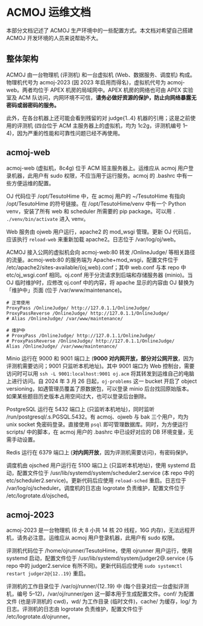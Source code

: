 ACMOJ 运维文档
==============

本部分文档记述了 ACMOJ 生产环境中的一些配置方式。本文档对希望自己搭建 ACMOJ 开发环境的人员来说帮助不大。

## 整体架构

ACMOJ 由一台物理机 (评测机) 和一台虚拟机 (Web、数据服务、调度机) 构成。物理机代号为 acmoj-2023 (因 2023 年启用而得名)，虚拟机代号为 acmoj-web。两者均位于 APEX 机房的局域网中。APEX 机房的网络也可由 APEX 实验室及 ACM 队访问，内网环境不可信，**请务必做好资源的保护，防止向网络暴露无密码或弱密码的服务。**

此外，在各台机器上还可能会看到残留的对 judge{1..4} 机器的引用；这是之前使用的评测机 (四台位于 ACM 主服务器上的虚拟机，均为 1c2g，评测机编号 1–4)，因为严重的性能和可靠性问题已经不再使用。

## acmoj-web

acmoj-web (虚拟机，8c4g) 位于 ACM 班主服务器上。运维应从 acmoj 用户登录机器，此用户有 sudo 权限，不应当用于运行服务。acmoj 的 .bashrc 中有一些方便运维的配置。

OJ 代码位于 /opt/TesutoHime 中，在 acmoj 用户的 ~/TesutoHime 有指向 /opt/TesutoHime 的符号链接。在 /opt/TesutoHime/venv 中有一个 Python venv，安装了所有 web 和 scheduler 所需要的 pip package。可以用 `. ./venv/bin/activate` 进入 venv。

Web 服务由 ojweb 用户运行，apache2 的 mod_wsgi 管理。更新 OJ 代码后，应该执行 `reload-web` 来重新加载 apache2。日志位于 /var/log/oj/web。

ACMOJ 接入公网的虚拟机会向 acmoj-web:80 转发 /OnlineJudge/ 等相关路径的流量。acmoj-web:80 的服务端为 Apache+mod_wsgi，配置文件位于 /etc/apache2/sites-available/{oj,web}.conf；其中 web.conf 与本 repo 中 etc/oj_wsgi.conf 相同。oj.conf 用于分流请求到后端和存储服务器 (minio)。当 OJ 临时维护时，应修改 oj.conf 中的内容，将 apache 显示的内容由 OJ 替换为「维护中」页面 (位于 /var/www/maintenance)。

```
# 正常使用
ProxyPass /OnlineJudge/ http://127.0.1.1/OnlineJudge/
ProxyPassReverse /OnlineJudge/ http://127.0.1.1/OnlineJudge/
# Alias /OnlineJudge/ /var/www/maintenance/

# 维护中
# ProxyPass /OnlineJudge/ http://127.0.1.1/OnlineJudge/
# ProxyPassReverse /OnlineJudge/ http://127.0.1.1/OnlineJudge/
Alias /OnlineJudge/ /var/www/maintenance/
```

Minio 运行在 9000 和 9001 端口上 (**9000 对内网开放，部分对公网开放**，因为评测机需要访问；9001 只监听本机地址)。其中 9001 端口为 Web 控制台，需要访问时可以用 `ssh -L 9001:localhost:9001 oj.acm` 将其转发到运维自己的电脑上进行访问。自 2024 年 3 月 26 日起，`oj-problems` 这一 bucket 开启了 object versioning，如遇管理员覆盖了原数据包，可以登录 minio 后台找回原始版本。如果某些题目历史版本占用空间过大，也可以登录后台删除。

PostgreSQL 运行在 5432 端口上 (只监听本机地址)，同时监听 /run/postgresql/.s.PGSQL.5432。有 acmoj、ojweb 与 bak 三个用户，均为 unix socket 免密码登录。直接使用 `psql` 即可管理数据库。同时，为方便运行 scripts/ 中的脚本，在 acmoj 用户的 .bashrc 中已设好对应的 DB 环境变量，无需手动设置。

Redis 运行在 6379 端口上 (**对内网开放**，因为评测机需要访问)，有密码保护。

调度机由 ojsched 用户运行在 5100 端口上 (只监听本机地址)，使用 systemd 启动，配置文件位于 /usr/lib/systemd/system/scheduler2.service (本 repo 中的 etc/scheduler2.service)。更新代码后应使用 `reload-sched` 重启。日志位于 /var/log/oj/scheduler。调度机的日志由 logrotate 负责维护，配置文件位于 /etc/logrotate.d/ojsched。

## acmoj-2023

acmoj-2023 是一台物理机 (6 大 8 小共 14 核 20 线程，16G 内存)，无法远程开机，请务必注意。运维应从 acmoj 用户登录机器，此用户有 sudo 权限。

评测机代码位于 /home/ojrunner/TesutoHime，使用 ojrunner 用户运行，使用 systemd 启动，配置文件位于 /usr/lib/systemd/system/judger2@.service (与 repo 中的 judger2.service 有所不同)。更新代码后应使用 `sudo systemctl restart judger2@{12..19}` 重启。

评测机的工作目录位于 /var/oj/runner/{12..19} 中 (每个目录对应一台虚拟评测机，编号 5–12)，/var/oj/runner/gen 这一脚本用于生成配置文件。conf/ 为配置文件 (也是评测机的 cwd)，wd/ 为工作目录 (临时文件)，cache/ 为缓存，log/ 为日志。评测机的日志由 logrotate 负责维护，配置文件位于 /etc/logrotate.d/ojrunner。
